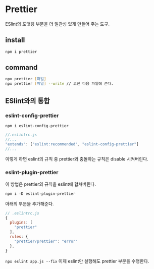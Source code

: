# Prettier

ESlint의 포맷팅 부분을 더 일관성 있게 만들어 주는 도구.

## install

```zsh
npm i prettier
```

## command

```zsh
npx prettier [파일]
npx prettier [파일] --write // 고친 다음 파일에 쓴다.
```

## ESlint와의 통합

### eslint-config-prettier

`npm i eslint-config-prettier`

```js
//.eslintrc.js
//...
"extends": ["eslint:recommended", "eslint-config-prettier"]
//...
```

이렇게 하면 eslint의 규칙 중 prettier와 충돌하는 규칙은 disable 시켜버린다.

### eslint-plugin-prettier

이 방법은 prettier의 규칙을 eslint에 합쳐버린다.

`npm i -D eslint-plugin-prettier`

아래의 부분을 추가해준다.

```js
// .eslintrc.js
{
  plugins: [
    "prettier"
  ],
  rules: {
    "prettier/prettier": "error"
  },
}
```

`npx eslint app.js --fix` 이제 eslint만 실행해도 prettier 부분을 수행한다.
